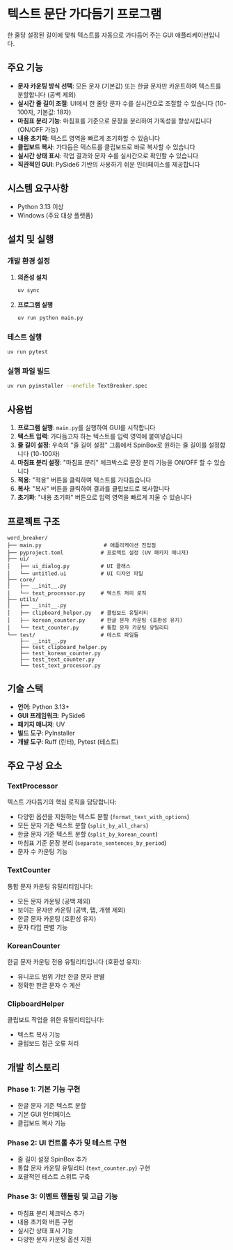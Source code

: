 # 텍스트 문단 가다듬기 프로그램

한 줄당 설정된 길이에 맞춰 텍스트를 자동으로 가다듬어 주는 GUI 애플리케이션입니다.

## 주요 기능

- **문자 카운팅 방식 선택**: 모든 문자 (기본값) 또는 한글 문자만 카운트하여 텍스트를 분할합니다 (공백 제외)
- **실시간 줄 길이 조절**: UI에서 한 줄당 문자 수를 실시간으로 조절할 수 있습니다 (10-100자, 기본값: 18자)
- **마침표 분리 기능**: 마침표를 기준으로 문장을 분리하여 가독성을 향상시킵니다 (ON/OFF 가능)
- **내용 초기화**: 텍스트 영역을 빠르게 초기화할 수 있습니다
- **클립보드 복사**: 가다듬은 텍스트를 클립보드로 바로 복사할 수 있습니다
- **실시간 상태 표시**: 작업 결과와 문자 수를 실시간으로 확인할 수 있습니다
- **직관적인 GUI**: PySide6 기반의 사용하기 쉬운 인터페이스를 제공합니다

## 시스템 요구사항

- Python 3.13 이상
- Windows (주요 대상 플랫폼)

## 설치 및 실행

### 개발 환경 설정

1. **의존성 설치**

   ```bash
   uv sync
   ```

2. **프로그램 실행**

   ```bash
   uv run python main.py
   ```

### 테스트 실행

```bash
uv run pytest
```

### 실행 파일 빌드

```bash
uv run pyinstaller --onefile TextBreaker.spec
```

## 사용법

1. **프로그램 실행**: `main.py`를 실행하여 GUI를 시작합니다
2. **텍스트 입력**: 가다듬고자 하는 텍스트를 입력 영역에 붙여넣습니다
3. **줄 길이 설정**: 우측의 "줄 길이 설정" 그룹에서 SpinBox로 원하는 줄 길이를 설정합니다 (10-100자)
4. **마침표 분리 설정**: "마침표 분리" 체크박스로 문장 분리 기능을 ON/OFF 할 수 있습니다
5. **적용**: "적용" 버튼을 클릭하여 텍스트를 가다듬습니다
6. **복사**: "복사" 버튼을 클릭하여 결과를 클립보드로 복사합니다
7. **초기화**: "내용 초기화" 버튼으로 입력 영역을 빠르게 지울 수 있습니다

## 프로젝트 구조

```text
word_breaker/
├── main.py                    # 애플리케이션 진입점
├── pyproject.toml            # 프로젝트 설정 (UV 패키지 매니저)
├── ui/
│   ├── ui_dialog.py          # UI 클래스
│   └── untitled.ui           # UI 디자인 파일
├── core/
│   ├── __init__.py
│   └── text_processor.py     # 텍스트 처리 로직
├── utils/
│   ├── __init__.py
│   ├── clipboard_helper.py   # 클립보드 유틸리티
│   ├── korean_counter.py     # 한글 문자 카운팅 (호환성 유지)
│   └── text_counter.py       # 통합 문자 카운팅 유틸리티
└── test/                     # 테스트 파일들
    ├── __init__.py
    ├── test_clipboard_helper.py
    ├── test_korean_counter.py
    ├── test_text_counter.py
    └── test_text_processor.py
```

## 기술 스택

- **언어**: Python 3.13+
- **GUI 프레임워크**: PySide6
- **패키지 매니저**: UV
- **빌드 도구**: PyInstaller
- **개발 도구**: Ruff (린터), Pytest (테스트)

## 주요 구성 요소

### TextProcessor

텍스트 가다듬기의 핵심 로직을 담당합니다:

- 다양한 옵션을 지원하는 텍스트 분할 (`format_text_with_options`)
- 모든 문자 기준 텍스트 분할 (`split_by_all_chars`)
- 한글 문자 기준 텍스트 분할 (`split_by_korean_count`)
- 마침표 기준 문장 분리 (`separate_sentences_by_period`)
- 문자 수 카운팅 기능

### TextCounter

통합 문자 카운팅 유틸리티입니다:

- 모든 문자 카운팅 (공백 제외)
- 보이는 문자만 카운팅 (공백, 탭, 개행 제외)
- 한글 문자 카운팅 (호환성 유지)
- 문자 타입 판별 기능

### KoreanCounter

한글 문자 카운팅 전용 유틸리티입니다 (호환성 유지):

- 유니코드 범위 기반 한글 문자 판별
- 정확한 한글 문자 수 계산

### ClipboardHelper

클립보드 작업을 위한 유틸리티입니다:

- 텍스트 복사 기능
- 클립보드 접근 오류 처리

## 개발 히스토리

### Phase 1: 기본 기능 구현

- 한글 문자 기준 텍스트 분할
- 기본 GUI 인터페이스
- 클립보드 복사 기능

### Phase 2: UI 컨트롤 추가 및 테스트 구현

- 줄 길이 설정 SpinBox 추가
- 통합 문자 카운팅 유틸리티 (`text_counter.py`) 구현
- 포괄적인 테스트 스위트 구축

### Phase 3: 이벤트 핸들링 및 고급 기능

- 마침표 분리 체크박스 추가
- 내용 초기화 버튼 구현
- 실시간 상태 표시 기능
- 다양한 문자 카운팅 옵션 지원
